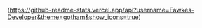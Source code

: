 (https://github-readme-stats.vercel.app/api?username=Fawkes-Developer&theme=gotham&show_icons=true)

